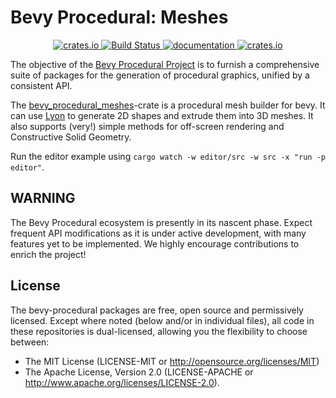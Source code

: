 # Bevy Procedural: Meshes

<p align="center">
  <a href="https://crates.io/crates/bevy_procedural_meshes">
      <img src="https://img.shields.io/crates/v/bevy_procedural_meshes.svg" alt="crates.io">
  </a>
  <a href="https://github.com/bevy-procedural/meshes/actions">
      <img src="https://github.com/bevy-procedural/meshes/actions/workflows/rust.yml/badge.svg" alt="Build Status">
  </a>
  <a href="https://docs.rs/bevy_procedural_meshes">
      <img src="https://docs.rs/bevy_procedural_meshes/badge.svg" alt="documentation">
  </a>
   <a href="https://bevyengine.org/learn/book/plugin-development/#main-branch-tracking">
      <img src="https://img.shields.io/badge/Bevy%20tracking-1.3-lightblue" alt="crates.io">
  </a>
</p>

The objective of the [Bevy Procedural Project](https://bevy-procedural.org) is to furnish a comprehensive suite of packages for the generation of procedural graphics, unified by a consistent API.

The [bevy_procedural_meshes](https://bevy-procedural.org/meshes)-crate is a procedural mesh builder for bevy. It can use [Lyon](https://github.com/nical/lyon) to generate 2D shapes and extrude them into 3D meshes. It also supports (very!) simple methods for off-screen rendering and Constructive Solid Geometry.

Run the editor example using `cargo watch -w editor/src -w src -x "run -p editor"`.

## WARNING

The Bevy Procedural ecosystem is presently in its nascent phase. Expect frequent API modifications as it is under active development, with many features yet to be implemented. We highly encourage contributions to enrich the project!

## License

The bevy-procedural packages are free, open source and permissively licensed. Except where noted (below and/or in individual files), all code in these repositories is dual-licensed, allowing you the flexibility to choose between:

 - The MIT License (LICENSE-MIT or http://opensource.org/licenses/MIT)
 - The Apache License, Version 2.0 (LICENSE-APACHE or http://www.apache.org/licenses/LICENSE-2.0).